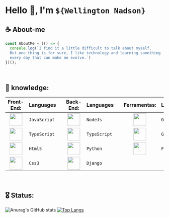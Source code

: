 # Hello 🖖, I'm ```${Wellington Nadson}```


## ☕ About-me
```javascript
const AboutMe = (() => {
  console.log(`I find it a little difficult to talk about myself. 
  But one thing is for sure, I like technology and learning something 
  every day that can make me evolve.`)
})();
```

<br>

## 🎯 knowledge:

|  **Front-End:** | Languages |     | **Back-End:** | Languages |       | **Ferramentas:** | Languages |
|      :---:      |    ---    | --- |      :---:    |    ---    | ---   |       :---:      |    ---    |
| <img src="https://cdn.jsdelivr.net/gh/devicons/devicon/icons/javascript/javascript-original.svg" width="40" height="40" /> | `JavaScript` |   | <img src="https://cdn.jsdelivr.net/gh/devicons/devicon/icons/nodejs/nodejs-original.svg" width="40" height="40" /> | `NodeJs` |   | <img src="https://cdn.jsdelivr.net/gh/devicons/devicon/icons/git/git-original.svg" width="40" height="40" /> | `Git` |
<img src="https://cdn.jsdelivr.net/gh/devicons/devicon/icons/typescript/typescript-original.svg" width="40" height="40" />   |`TypeScript`  |   | <img src="https://cdn.jsdelivr.net/gh/devicons/devicon/icons/typescript/typescript-original.svg" width="40" height="40" /> | `TypeScript` |   | <img src="https://cdn.jsdelivr.net/gh/devicons/devicon/icons/github/github-original.svg" width="40" height="40" /> | `GitHub` |
<img src="https://cdn.jsdelivr.net/gh/devicons/devicon/icons/html5/html5-original.svg" width="40" height="40" />             |  `Html5`     |   | <img src="https://cdn.jsdelivr.net/gh/devicons/devicon/icons/python/python-original.svg" width="40" height="40" />         |   `Python`   |   | <img src="https://cdn.jsdelivr.net/gh/devicons/devicon/icons/figma/figma-original.svg" width="40" height="40" /> | `Figma` |
<img src="https://cdn.jsdelivr.net/gh/devicons/devicon/icons/css3/css3-original.svg" width="40" height="40" />               |    `Css3`    |   | <img src="https://cdn.jsdelivr.net/gh/devicons/devicon/icons/django/django-plain.svg" width="40" height="40" />         |    `Django`  |   |

  
<br>
  
## 🎖️ Status:


![Anurag's GitHub stats](https://github-readme-stats.vercel.app/api?username=wellingtonnadson1&theme=radical&show_icons=true&hide=prs,issues,contribs) [![Top Langs](https://github-readme-stats.vercel.app/api/top-langs/?username=wellingtonnadson1&layout=compact)](https://github.com/WellingtonNadson1/wellingtonnadson)

<br>


